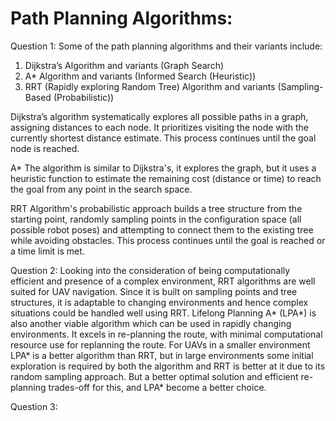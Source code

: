 # Path Planning Algorithms:
Question 1:
Some of the path planning algorithms and their variants include:
1. Dijkstra’s Algorithm and variants (Graph Search)
2. A* Algorithm and variants (Informed Search (Heuristic))
3. RRT (Rapidly exploring Random Tree) Algorithm and variants (Sampling-Based (Probabilistic))
	
Dijkstra’s algorithm systematically explores all possible paths in a graph, assigning distances to each node. It prioritizes visiting the node with the currently shortest distance estimate. This process continues until the goal node is reached.

A* The algorithm  is similar to Dijkstra's, it explores the graph, but it uses a heuristic function to estimate the remaining cost (distance or time) to reach the goal from any point in the search space.

RRT Algorithm's probabilistic approach builds a tree structure from the starting point, randomly sampling points in the configuration space (all possible robot poses) and attempting to connect them to the existing tree while avoiding obstacles. This process continues until the goal is reached or a time limit is met.

Question 2:
Looking into the consideration of being computationally efficient and presence of a complex environment, RRT algorithms are well suited for UAV navigation. Since it is built on sampling points and tree structures, it is adaptable to changing environments and hence complex situations could be handled well using RRT.
Lifelong Planning A* (LPA*) is also another viable algorithm which can be used in rapidly changing environments. It excels in re-planning the route, with minimal computational resource use for replanning the route. For UAVs in a smaller environment LPA* is a better algorithm than RRT, but in large environments some initial exploration is required by both the algorithm and RRT is better at it due to its random sampling approach. But a better optimal solution and efficient re-planning trades-off for this, and LPA* become a better choice.

Question 3:
